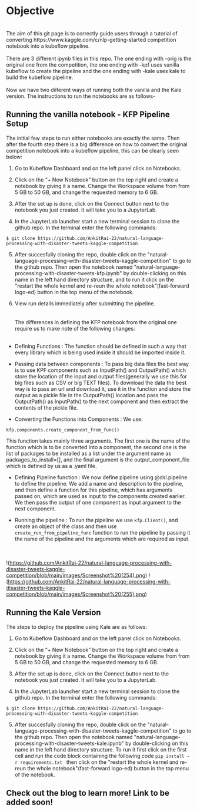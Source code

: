 # Objective
<br>
The aim of this git page is to correctly guide users through a tutorial of converting https://www.kaggle.com/c/nlp-getting-started competition notebook into a kubeflow pipeline.<br><br> 
There are 3 different ipynb files in this repo. The one ending with -orig is the original one from the competition, the one ending with -kpf uses vanilla kubeflow to create the pipeline and the one ending with -kale uses kale to build the kubeflow pipeline. <br>
<br>
Now we have two diiferent ways of running both the vanilla and the Kale version. The instructions to run the notebooks are as follows-

## Running the vanilla notebook - KFP Pipeline Setup

The initial few steps to run either notebooks are exactly the same. Then after the fourth step there is a big difference on how to convert the original competition notebook into a kubeflow pipeline, this can be clearly seen below:

1. Go to Kubeflow Dashboard and on the left panel click on Notebooks.

2. Click on the “+ New Notebook” button on the top right and create a notebook by giving it a name. Change the Workspace volume from from 5 GB to 50 GB, and change the requested memory to 6 GB.

3. After the set up is done, click on the Connect button next to the notebook you just created. It will take you to a JupyterLab.


4. In the JupyterLab launcher start a new terminal session to clone the github repo. In the terminal enter the following commands:

 ```$ git clone https://github.com/AnkitRai-22/natural-language-processing-with-disaster-tweets-kaggle-competition```

5. After succesfully cloning the repo, double click on the "natural-language-processing-with-disaster-tweets-kaggle-competition" to go to the github repo. Then open the notebook named "natural-language-processing-with-disaster-tweets-kfp.ipynb" by double-clicking on this name in the left hand directory structure, and to run it click on the "restart the whole kernel and re-reun the whole notebook"(fast-forward logo-ed) button in the top menu of the notebook.

6. View run details immediately after submitting the pipeline.
<br><br>  
The differences in defining the KFP notebook from the original one require us to make note of the following changes: <br> <br>

 - Defining Functions : The function should be defined in such a way that every library which is being used inside it should be imported inside it. 

 - Passing data between components :  To pass big data files the best way is to use KPF components such as InputPath() and OutputPath() which store the location of the input and output files(generally we use this for big files such as CSV or big TEXT files). To download the data the best way is to pass an url and download it, use it in the function and store the output as a pickle file in the OutputPath() location and pass the OutputPath() as InputPath() to the next component and then extract the contents of the pickle file.

 - Converting the Functions into Components : We use: 

```
kfp.components.create_component_from_func()
```

This function takes mainly three arguments. The first one is the name of the function which is to be converted into a component, the second one is the list of packages to be installed as a list under the argument name as packages_to_install=[], and the final argument is the output_component_file which is defined by us as a .yaml file.


 - Defining Pipeline function : We now define pipeline using @dsl.pipeline to define the pipeline. We add a name and description to the pipeline, and then define a function for this pipeline, which has arguments passed on, which are used as input to the components created earlier. We then pass the output of one component as input argument to the next component. 


 - Running the pipeline : To run the pipeline we use ```kfp.Client()```, and create an object of the class and then use ```create_run_from_pipeline_func``` function to run the pipeline by passing it the name of the pipeline and the arguments which are required as input.


<br><br>
!(https://github.com/AnkitRai-22/natural-language-processing-with-disaster-tweets-kaggle-competition/blob/main/images/Screenshot%20(254).png)
!(https://github.com/AnkitRai-22/natural-language-processing-with-disaster-tweets-kaggle-competition/blob/main/images/Screenshot%20(255).png)

## Running the Kale Version

The steps to deploy the pipeline using Kale are as follows:

1. Go to Kubeflow Dashboard and on the left panel click on Notebooks.

2. Click on the “+ New Notebook” button on the top right and create a notebook by giving it a name. Change the Workspace volume from from 5 GB to 50 GB, and change the requested memory to 6 GB.

3. After the set up is done, click on the Connect button next to the notebook you just created. It will take you to a JupyterLab.


4. In the JupyterLab launcher start a new terminal session to clone the github repo. In the terminal enter the following commands:

```$ git clone https://github.com/AnkitRai-22/natural-language-processing-with-disaster-tweets-kaggle-competition```

5. After succesfully cloning the repo, double click on the "natural-language-processing-with-disaster-tweets-kaggle-competition" to go to the github repo. Then open the notebook named "natural-language-processing-with-disaster-tweets-kale.ipynb" by double-clicking on this name in the left hand directory structure. To run it first click on the first cell and run the code block containing the following code 
```pip install -r requirements.txt ```
then click on the "restart the whole kernel and re-reun the whole notebook"(fast-forward logo-ed) button in the top menu of the notebook.


## Check out the blog to learn more! Link to be added soon!

